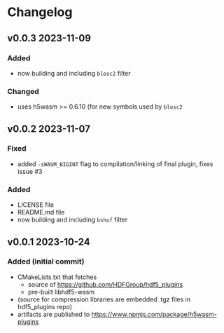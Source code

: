 # Changelog
## v0.0.3 2023-11-09
### Added
 - now building and including `blosc2` filter
### Changed
 - uses h5wasm >= 0.6.10 (for new symbols used by `blosc2`
## v0.0.2 2023-11-07
### Fixed
 - added `-sWASM_BIGINT` flag to compilation/linking of final plugin, fixes issue #3
### Added
 - LICENSE file
 - README.md file
 - now building and including `bshuf` filter
## v0.0.1 2023-10-24
### Added (initial commit)
 - CMakeLists.txt that fetches
   - source of https://github.com/HDFGroup/hdf5_plugins
   - pre-built libhdf5-wasm
 - (source for compression libraries are embedded .tgz files in hdf5_plugins repo)
 - artifacts are published to https://www.npmjs.com/package/h5wasm-plugins
